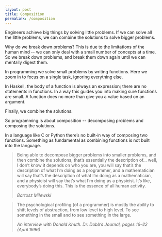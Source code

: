 ```yaml
---
layout: post
title: Composition
permalink: /composition
---
```

Engineers achieve big things by solving little problems. If we can solve all
the little problems, we can combine the solutions to solve bigger problems.

Why do we break down problems? This is due to the limitations of the human mind
-- we can only deal with a small number of concepts at a time. So we break down
problems, and break them down again until we can mentally digest them.

In programming we solve small problems by writing functions. Here we zoom in to
focus on a single task, ignoring everything else.

In Haskell, the body of a function is always an expression; there are no
statements in functions. In a way this guides you into making sure functions
are small. A function does no more than give you a value based on an argument.

Finally, we combine the solutions.

So programming is about composition -- decomposing problems and composing the
solutions.

In a language like C or Python there’s no built-in way of composing two
functions. Something as fundamental as combining functions is not built into
the language.

> Being able to decompose bigger problems into smaller problems, and then
> combine the solutions, that’s essentially the description of... well, I don’t
> know it depends on who you are, you will say that’s the description of what
> I’m doing as a programmer, and a mathematician will say that’s the
> description of what I’m doing as a mathematician, and a physicist will say
> that’s what I’m doing as a physicist. It’s like, everybody’s doing this. This
> is the essence of all human activity.
>
> <cite>Bartosz Milewski</cite>

> The psychological profiling (of a programmer) is mostly the ability to shift
> levels of abstraction, from low level to high level. To see something in the
> small and to see something in the large.
>
> <cite>An interview with Donald Knuth. Dr. Dobb’s Journal, pages 16–22 (April
> 1996)</cite>
